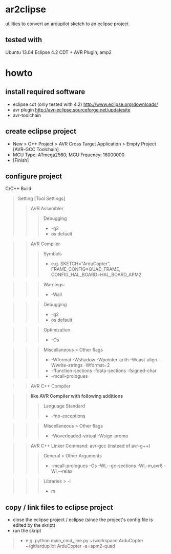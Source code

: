 ar2clipse
=========

utilities to convert an ardupilot sketch to an eclipse project

tested with
-----------
Ubuntu 13.04 Eclipse 4.2 CDT + AVR Plugin, amp2


howto
=====

install required software
-------------------------
* eclipse cdt (only tested with 4.2) http://www.eclipse.org/downloads/
* avr plugin http://avr-eclipse.sourceforge.net/updatesite
* avr-toolchain

create eclipse project
----------------------
* New > C++ Project > AVR Cross Target Application > Empty Project [AVR-GCC Toolchain]
* MCU Type: ATmega2560; MCU Frquency: 16000000
* [Finish]


configure project
------------------
C/C++ Build
> Setting [Tool Settings]
>> AVR Assembler
>>> Debugging
>>> * -g2
>>> * os default

>> AVR Compiler
>>> Symbols
>>> * e.g. SKETCH="ArduCopter", FRAME_CONFIG=QUAD_FRAME, CONFIG_HAL_BOARD=HAL_BOARD_APM2

>>> Warnings:
>>> * -Wall

>>> Debugging
>>> * -g2
>>> * os default

>>> Optimization
>>> * -Os

>>> Miscellaneous > Other flags
>>> * -Wformat -Wshadow  -Wpointer-arith -Wcast-align -Wwrite-strings -Wformat=2
>>> * -ffunction-sections -fdata-sections -fsigned-char
>>> * -mcall-prologues

>> AVR C++ Compiler

>> **like AVR Compiler with following additions**
>>> Language Standard
>>> * -fno-exceptions

>>> Miscellaneous > Other flags
>>> * -Woverloaded-virtual -Wsign-promo

>> AVR C++ Linker
>> Command: avr-gcc (instead of avr-g++)
>>> General > Other Arguments
>>> * -mcall-prologues -Os -Wl,--gc-sections -Wl,-m,avr6 -Wl,--relax

>>> Libraries > -l
>>> * m


copy / link files to eclipse project
------------------------------------
* close the eclipse project / eclipse (since the project's config file is edited by the skript)
* run the skript

> * e.g. python main_cmd_line.py ~/workspace ArduCopter ~/git/ardupilot ArduCopter -a=apm2-quad

